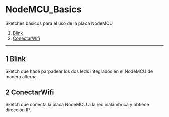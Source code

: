 # NodeMCU_Basics
Sketches básicos para el uso de la placa NodeMCU

1. [Blink](#blink)
2. [ConectarWifi](#conectarwifi)

***

## 1 Blink
Sketch que hace parpadear los dos leds integrados en el NodeMCU de manera alterna.

## 2 ConectarWifi
Sketch que conecta la placa NodeMCU a la red inalámbrica y obtiene dirección IP.